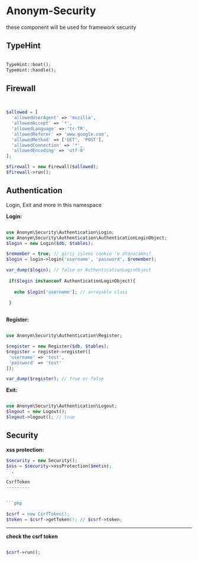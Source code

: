 Anonym-Security
================

these component will be used for framework security

TypeHint
--------


```php

TypeHint::boot();
TypeHint::handle();

```

Firewall
--------

```php


$allowed = [
  'allowedUserAgent' => 'mozilla',
  'allowedAccept' => '*',
  'allowedLanguage' => 'tr-TR',
  'allowedReferer' => 'www.google.com',
  'allowedMethod' => ['GET', 'POST'],
  'allowedConnection' => '*',
  'allowedEncoding' => 'utf-8'
];

$firewall = new Firewall($allowed);
$firewall->run();

```

Authentication
-------------

Login, Exit and more in this namespace

**Login:**


```php

use Anonym\Security\Authentication\Login;
use Anonym\Security\Authentication\AuthenticationLoginObject;
$login = new Login($db, $tables);

$remember = true; // giriş işlemi cookie 'e atanacakmı?
$login = login->login('username', 'password', $remember);

var_dump($login); // false or AuthenticationLoginObject
 
 if($login instanceof AuthenticationLoginObject){
  
   echo $login['username']; // arrayable class
 
 }
 
```


**Register:**

```php

use Anonym\Security\Authentication\Register;

$register = new Register($db, $tables);
$register = register->register([
 'username' => 'test',
 'password' => 'test'
]);

var_dump($register); // true or false
```

**Exit:**

```php

use Anonym\Security\Authentication\Logout;
$logout = new Logout();
$logout->logout(); // true

```


Security
--------


**xss protection:**

```php
$security = new Security();
$xss = $security->xssProtection($metin);
``,

CsrfToken
---------


```php

$csrf = new CsrfToken();
$token = $csrf->getToken(); // $csrf->token;

```

-----------
**check the csrf token**

```php

$csrf->run();

```
